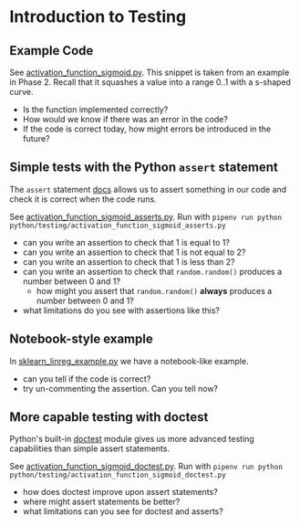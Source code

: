 # Introduction to Testing

## Example Code

See [activation_function_sigmoid.py](activation_function_sigmoid.py).
This snippet is taken from an example in Phase 2.
Recall that it squashes a value into a range 0..1 with a s-shaped curve.

- Is the function implemented correctly?
- How would we know if there was an error in the code?
- If the code is correct today, how might errors be introduced in the future?

## Simple tests with the Python `assert` statement

The `assert` statement [docs](https://docs.python.org/3/reference/simple_stmts.html#the-assert-statement)
allows us to assert something in our code and check it is correct when the code runs.

See [activation_function_sigmoid_asserts.py](activation_function_sigmoid_asserts.py).
Run with `pipenv run python python/testing/activation_function_sigmoid_asserts.py`

- can you write an assertion to check that 1 is equal to 1?
- can you write an assertion to check that 1 is not equal to 2?
- can you write an assertion to check that 1 is less than 2?
- can you write an assertion to check that `random.random()` produces a number between 0 and 1?
    - how might you assert that `random.random()` **always** produces a number between 0 and 1?
- what limitations do you see with assertions like this?

## Notebook-style example

In [sklearn_linreg_example.py](sklearn_linreg_example.py) we have a notebook-like example.

- can you tell if the code is correct?
- try un-commenting the assertion. Can you tell now?

## More capable testing with doctest

Python's built-in [doctest](https://docs.python.org/3/library/doctest.html) module gives us
more advanced testing capabilities than simple assert statements.

See [activation_function_sigmoid_doctest.py](activation_function_sigmoid_doctest.py).
Run with `pipenv run python python/testing/activation_function_sigmoid_doctest.py`

- how does doctest improve upon assert statements?
- where might assert statements be better?
- what limitations can you see for doctest and asserts?

